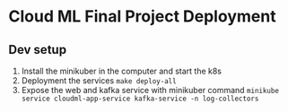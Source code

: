 # Cloud ML Final Project Deployment


## Dev setup
1. Install the minikuber in the computer and start the k8s
2. Deployment the services `make deploy-all`
3. Expose the web and kafka service with minikuber command `minikube service cloudml-app-service kafka-service -n log-collectors`